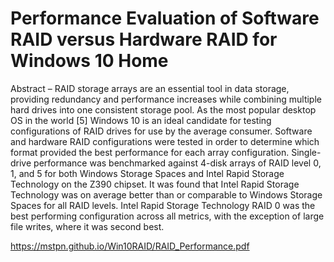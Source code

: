 # Performance Evaluation of Software RAID versus Hardware RAID for Windows 10 Home

Abstract – RAID storage arrays are an
essential tool in data storage, providing
redundancy and performance increases
while combining multiple hard drives into
one consistent storage pool. As the most
popular desktop OS in the world [5]
Windows 10 is an ideal candidate for
testing configurations of RAID drives for
use by the average consumer.
Software and hardware RAID
configurations were tested in order to
determine which format provided the best
performance for each array configuration.
Single-drive performance was
benchmarked against 4-disk arrays of
RAID level 0, 1, and 5 for both Windows
Storage Spaces and Intel Rapid Storage
Technology on the Z390 chipset.
It was found that Intel Rapid Storage
Technology was on average better than or
comparable to Windows Storage Spaces
for all RAID levels. Intel Rapid Storage
Technology RAID 0 was the best
performing configuration across all
metrics, with the exception of large file
writes, where it was second best.

https://mstpn.github.io/Win10RAID/RAID_Performance.pdf

